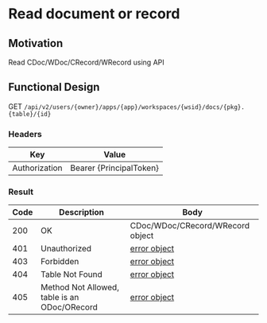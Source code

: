 # Read document or record
## Motivation
Read CDoc/WDoc/CRecord/WRecord using API

## Functional Design
GET `/api/v2/users/{owner}/apps/{app}/workspaces/{wsid}/docs/{pkg}.{table}/{id}`

### Headers
| Key | Value |
| --- | --- |
| Authorization | Bearer {PrincipalToken} |

### Result
| Code | Description | Body 
| --- | --- | --- |
| 200 | OK | CDoc/WDoc/CRecord/WRecord object |
| 401 | Unauthorized | [error object](README.md#errors) |
| 403 | Forbidden | [error object](README.md#errors) |
| 404 | Table Not Found | [error object](README.md#errors) |
| 405 | Method Not Allowed, table is an ODoc/ORecord | [error object](README.md#errors) |
